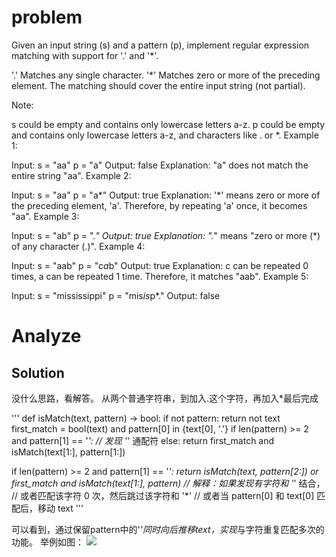 # problem
Given an input string (s) and a pattern (p), implement regular expression matching with support for '.' and '*'.

'.' Matches any single character.
'*' Matches zero or more of the preceding element.
The matching should cover the entire input string (not partial).

Note:

s could be empty and contains only lowercase letters a-z.
p could be empty and contains only lowercase letters a-z, and characters like . or *.
Example 1:

Input:
s = "aa"
p = "a"
Output: false
Explanation: "a" does not match the entire string "aa".
Example 2:

Input:
s = "aa"
p = "a*"
Output: true
Explanation: '*' means zero or more of the preceding element, 'a'. Therefore, by repeating 'a' once, it becomes "aa".
Example 3:

Input:
s = "ab"
p = ".*"
Output: true
Explanation: ".*" means "zero or more (*) of any character (.)".
Example 4:

Input:
s = "aab"
p = "c*a*b"
Output: true
Explanation: c can be repeated 0 times, a can be repeated 1 time. Therefore, it matches "aab".
Example 5:

Input:
s = "mississippi"
p = "mis*is*p*."
Output: false
# Analyze
## Solution
没什么思路，看解答。
从两个普通字符串，到加入.这个字符，再加入*最后完成


'''
def isMatch(text, pattern) -> bool:
    if not pattern: return not text
    first_match = bool(text) and pattern[0] in {text[0], '.'}
    if len(pattern) >= 2 and pattern[1] == '*':
        // 发现 '*' 通配符
    else:
        return first_match and isMatch(text[1:], pattern[1:])

if len(pattern) >= 2 and pattern[1] == '*':
    return isMatch(text, pattern[2:]) or \
            first_match and isMatch(text[1:], pattern)
// 解释：如果发现有字符和 '*' 结合，
    // 或者匹配该字符 0 次，然后跳过该字符和 '*'
    // 或者当 pattern[0] 和 text[0] 匹配后，移动 text
'''

可以看到，通过保留pattern中的'*'同时向后推移text，实现*与字符重复匹配多次的功能。
举例如图：
![](https://github.com/npujcong/leetcode-together/blob/master/src/10.Regular_Expression_Matching/img/1.png)